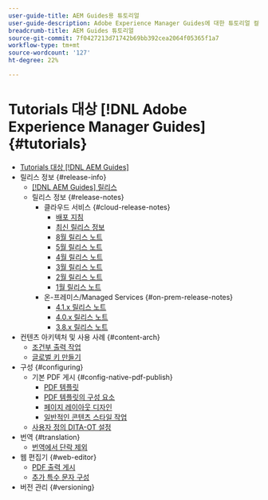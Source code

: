 ```yaml
---
user-guide-title: AEM Guides용 튜토리얼
user-guide-description: Adobe Experience Manager Guides에 대한 튜토리얼 컬렉션을 살펴보십시오.
breadcrumb-title: AEM Guides 튜토리얼
source-git-commit: 7f0427213d71742b69bb392cea2064f05365f1a7
workflow-type: tm+mt
source-wordcount: '127'
ht-degree: 22%

---
```



# Tutorials 대상 [!DNL Adobe Experience Manager Guides] {#tutorials}

+ [Tutorials 대상 [!DNL AEM Guides]](overview.md)
+ 릴리스 정보 {#release-info}
   + [[!DNL AEM Guides] 릴리스](./release-info/latest-release-info.md)
   + 릴리스 정보 {#release-notes}
      + 클라우드 서비스 {#cloud-release-notes}
         + [배포 지침](./release-info/deploy-xml-on-aemaacs.md)
         + [최신 릴리스 정보](./release-info/release-notes-2022.9.0.md)
         + [8월 릴리스 노트](./release-info/release-notes-2022.8.0.md)
         + [5월 릴리스 노트](./release-info/release-notes-2022.5.0.md)
         + [4월 릴리스 노트](./release-info/release-notes-2022.4.0.md)
         + [3월 릴리스 노트](./release-info/release-notes-2022.3.0.md)
         + [2월 릴리스 노트](./release-info/release-notes-2022.2.0.md)
         + [1월 릴리스 노트](./release-info/release-notes-2022.1.0.md)
      + 온-프레미스/Managed Services {#on-prem-release-notes}
         + [4.1.x 릴리스 노트](./release-info/release-notes-4.1.md)
         + [4.0.x 릴리스 노트](https://helpx.adobe.com/xml-documentation-for-experience-manager/release-note/release-notes-xml-documentation-solution-4-0.html)
         + [3.8.x 릴리스 노트](https://helpx.adobe.com/xml-documentation-for-experience-manager/release-note/release-notes-xml-documentation-solution-3-8.html)
+ 컨텐츠 아키텍처 및 사용 사례 {#content-arch}
   + [조건부 출력 작업](./content-architecture/create-and-use-conditions.md)
   + [글로벌 키 만들기](./content-architecture/create-global-keys.md)
+ 구성 {#configuring}
   + 기본 PDF 게시 {#config-native-pdf-publish}
      + [PDF 템플릿](./native-pdf/pdf-template.md)
      + [PDF 템플릿의 구성 요소](./native-pdf/components-pdf-template.md)
      + [페이지 레이아웃 디자인](./native-pdf/design-page-layout.md)
      + [일반적인 콘텐츠 스타일 작업](./native-pdf/stylesheet.md)
   + [사용자 정의 DITA-OT 설정](./configuring/setup-a-custom-dita-ot.md)
+ 번역 {#translation}
   + [번역에서 단락 제외](./translation/exclude-paragraphs-from-translation.md)
+ 웹 편집기 {#web-editor}
   + [PDF 출력 게시](./web-editor/native-pdf-web-editor.md)
   + [추가 특수 문자 구성](./web-editor/configure-additional-special-characters.md)
+ 버전 관리 {#versioning}
